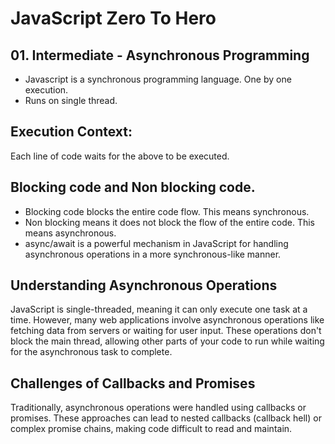 # JavaScript Zero To Hero

## 01. Intermediate - Asynchronous Programming

- Javascript is a synchronous programming language. One by one execution.
- Runs on single thread.

## Execution Context:

Each line of code waits for the above to be executed.

## Blocking code and Non blocking code.

- Blocking code blocks the entire code flow. This means synchronous.
- Non blocking means it does not block the flow of the entire code. This means asynchronous.
- async/await is a powerful mechanism in JavaScript for handling asynchronous operations in a more synchronous-like manner.

## Understanding Asynchronous Operations

JavaScript is single-threaded, meaning it can only execute one task at a time. However, many web applications involve asynchronous operations like fetching data from servers or waiting for user input. These operations don't block the main thread, allowing other parts of your code to run while waiting for the asynchronous task to complete.

## Challenges of Callbacks and Promises

Traditionally, asynchronous operations were handled using callbacks or promises. These approaches can lead to nested callbacks (callback hell) or complex promise chains, making code difficult to read and maintain.
